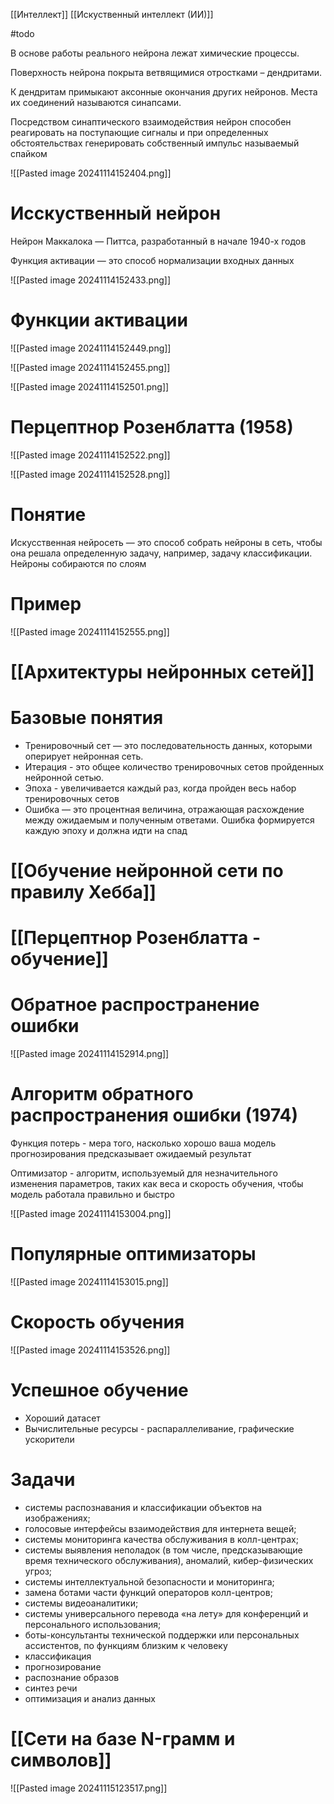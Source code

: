 [[Интеллект]] [[Искуственный интеллект (ИИ)]]

#todo 

В основе работы реального нейрона лежат химические процессы.

Поверхность нейрона покрыта ветвящимися отростками – дендритами.

К дендритам примыкают аксонные окончания других нейронов. Места их соединений называются синапсами.

Посредством синаптического взаимодействия нейрон способен реагировать на поступающие сигналы и при определенных обстоятельствах генерировать собственный импульс называемый спайком

![[Pasted image 20241114152404.png]]

# Исскуственный нейрон

Нейрон Маккалока — Питтса, разработанный в начале 1940-х годов

Функция активации — это способ нормализации входных данных

![[Pasted image 20241114152433.png]]

# Функции активации

![[Pasted image 20241114152449.png]]

![[Pasted image 20241114152455.png]]

![[Pasted image 20241114152501.png]]

# Перцептнор Розенблатта (1958)


![[Pasted image 20241114152522.png]]

![[Pasted image 20241114152528.png]]

# Понятие

Искусственная нейросеть — это способ собрать нейроны в сеть, чтобы она решала определенную задачу, например, задачу классификации. Нейроны собираются по слоям

# Пример

![[Pasted image 20241114152555.png]]

# [[Архитектуры нейронных сетей]]
# Базовые понятия

- Тренировочный сет — это последовательность данных, которыми оперирует нейронная сеть.
- Итерация - это общее количество тренировочных сетов пройденных нейронной сетью.
- Эпоха - увеличивается каждый раз, когда пройден весь набор тренировочных сетов
- Ошибка — это процентная величина, отражающая расхождение между ожидаемым и полученным ответами. Ошибка формируется каждую эпоху и должна идти на спад


# [[Обучение нейронной сети по правилу Хебба]]

# [[Перцептнор Розенблатта - обучение]]

# Обратное распространение ошибки

![[Pasted image 20241114152914.png]]

# Алгоритм обратного распространения ошибки (1974)

Функция потерь - мера того, насколько хорошо ваша модель прогнозирования предсказывает ожидаемый результат

Оптимизатор - алгоритм, используемый для незначительного изменения параметров, таких как веса и скорость обучения, чтобы модель работала правильно и быстро

![[Pasted image 20241114153004.png]]

# Популярные оптимизаторы

![[Pasted image 20241114153015.png]]


# Скорость обучения

![[Pasted image 20241114153526.png]]

# Успешное обучение

- Хороший датасет
- Вычислительные ресурсы - распараллеливание, графические ускорители
# Задачи

- системы распознавания и классификации объектов на изображениях;
- голосовые интерфейсы взаимодействия для интернета вещей;
- системы мониторинга качества обслуживания в колл-центрах;
- системы выявления неполадок (в том числе, предсказывающие время технического обслуживания), аномалий, кибер-физических угроз;
- системы интеллектуальной безопасности и мониторинга;
- замена ботами части функций операторов колл-центров;
- системы видеоаналитики;
- системы универсального перевода «на лету» для конференций и персонального использования;
- боты-консультанты технической поддержки или персональных ассистентов, по функциям близким к человеку 
- классификация
- прогнозирование
- распознание образов
- синтез речи
- оптимизация и анализ данных

# [[Сети на базе N-грамм и символов]]


![[Pasted image 20241115123517.png]]

